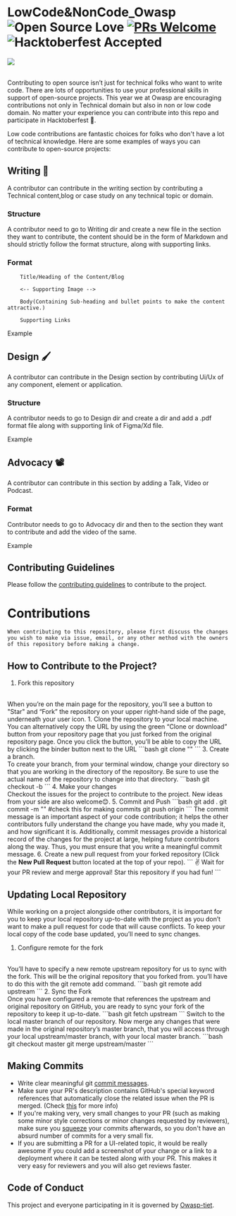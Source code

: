 # LowCode&NonCode_Owasp <br/> ![Open Source Love](https://badges.frapsoft.com/os/v2/open-source.svg?v=103) [![PRs Welcome](https://img.shields.io/badge/PRs-welcome-green.svg)](.github/CONTRIBUTING.md) ![Hacktoberfest Accepted](https://img.shields.io/badge/Hacktoberfest-Accepted-purple)

<img src="banner_readme.png"  style="max-width: 100%; height: auto;"/>

<br/>
<br/>


Contributing to open source isn’t just for technical folks who want to write code. There are lots of opportunities to use your professional skills in support of open-source projects. This year we at Owasp are encouraging contributions not only in Technical domain but also in non or low code domain. No matter your experience you can contribute into this repo and participate in Hacktoberfest 💜.

Low code contributions are fantastic choices for folks who don't have a lot of technical knowledge. Here are some examples of ways you can contribute to open-source projects:

## Writing 📝
A contributor can contribute in the writing section by contributing a Technical content,blog or case study on any technical topic or domain.

### Structure
A contributor need to go to Writing dir and create a new file in the section they want to contribute, the content should be in the form of Markdown and should strictly follow the format structure, along with supporting links.

### Format
```
    Title/Heading of the Content/Blog
    
    <-- Supporting Image -->

    Body(Containing Sub-heading and bullet points to make the content attractive.)

    Supporting Links
```
Example

## Design 🖌️
A contributor can contribute in the Design section by contributing Ui/Ux of any component, element or application.

### Structure
A contributor needs to go to Design dir and create a dir and add a .pdf format file along with supporting link of Figma/Xd file.

Example

## Advocacy 📽️
A contributor can contribute in this section by adding a Talk, Video or Podcast.

### Format
Contributor needs to go to Advocacy dir and then to the section they want to contribute and add the video of the same.

Example

## Contributing Guidelines
Please follow the [contributing guidelines](./CONTRIBUTING.md) to contribute to the project.
# Contributions

```
When contributing to this repository, please first discuss the changes you wish to make via issue, email, or any other method with the owners of this repository before making a change.
```

## How to Contribute to the Project?

1. Fork this repository
<br>
When you’re on the main page for the repository, you’ll see a button to "Star" and “Fork” the repository on your upper right-hand side of the page, underneath your user icon.
1. Clone the repository to your local machine.
<br>
You can alternatively copy the URL by using the green “Clone or download” button from your repository page that you just forked from the original repository page. Once you click the button, you’ll be able to copy the URL by clicking the binder button next to the URL
    ```bash
    git clone "<repository link>"
    ```
3. Create a branch.
<br>
To create your branch, from your terminal window, change your directory so that you are working in the directory of the repository. Be sure to use the actual name of the repository to change into that directory.
    ```bash
    git checkout -b <branch-name>
    ```
4. Make your changes
<br>
Checkout the issues for the project to contribute to the project. New ideas from your side are also welcome😊.
5. Commit and Push
    ```bash
    git add .
    git commit -m "<commit description>" 
    #check this for making commits
    git push origin <branch name>
    ```
    The commit message is an important aspect of your code contribution; it helps the other contributors fully understand the change you have made, why you made it, and how significant it is. Additionally, commit messages provide a historical record of the changes for the project at large, helping future contributors along the way. Thus, you must ensure that you write a meaningful commit message.
6. Create a new pull request from your forked repository (Click the <b>New Pull Request</b> button located at the top of your repo).
    ```
    ✌️  Wait for your PR review and merge approval!
        Star this repository if you had fun!
    ```

## Updating Local Repository
While working on a project alongside other contributors, it is important for you to keep your local repository up-to-date with the project as you don’t want to make a pull request for code that will cause conflicts. To keep your local copy of the code base updated, you’ll need to sync changes.

1. Configure remote for the fork
<br>
You’ll have to specify a new remote upstream repository for us to sync with the fork. This will be the original repository that you forked from. you’ll have to do this with the git remote add command.
    ```bash
    git remote add upstream <original repo link>
    ```
2. Sync the Fork
<br>
Once you have configured a remote that references the upstream and original repository on GitHub, you are ready to sync your fork of the repository to keep it up-to-date.
    ```bash
    git fetch upstream
    ```
    Switch to the local master branch of our repository. 
    Now merge any changes that were made in the original repository’s master branch, that you will access through your local upstream/master branch, with your local master branch.
    ```bash
    git checkout master
    git merge upstream/master
    ```

## Making Commits
- Write clear meaningful git [commit messages](http://chris.beams.io/posts/git-commit/).
- Make sure your PR's description contains GitHub's special keyword references that automatically close the related issue when the PR is merged. (Check [this](https://github.com/blog/1506-closing-issues-via-pull-requests) for more info)
- If you're making very, very small changes to your PR (such as making some minor style corrections or minor changes requested by reviewers), make sure you [squeeze](https://davidwalsh.name/squash-commits-git) your commits afterwards, so you don't have an absurd number of commits for a very small fix.
- If you are submitting a PR for a UI-related topic, it would be really awesome if you could add a screenshot of your change or a link to a deployment where it can be tested along with your PR. This makes it very easy for reviewers and you will also get reviews faster.



## Code of Conduct
This project and everyone participating in it is governed by [Owasp-tiet](https://owasp.co.in).

